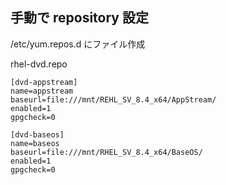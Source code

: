 
## 手動で repository 設定

/etc/yum.repos.d にファイル作成

rhel-dvd.repo
```
[dvd-appstream]
name=appstream
baseurl=file:///mnt/REHL_SV_8.4_x64/AppStream/
enabled=1
gpgcheck=0

[dvd-baseos]
name=baseos
baseurl=file:///mnt/RHEL_SV_8.4_x64/BaseOS/
enabled=1
gpgcheck=0
```